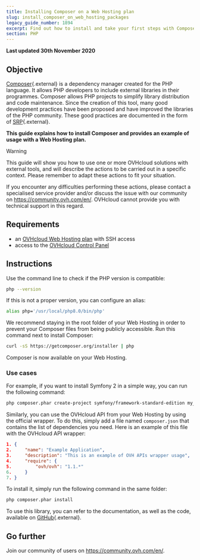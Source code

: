 ```yaml
---
title: Installing Composer on a Web Hosting plan
slug: install_composer_on_web_hosting_packages
legacy_guide_number: 1894
excerpt: Find out how to install and take your first steps with Composer
section: PHP
---
```


**Last updated 30th November 2020**

## Objective

[Composer](https://getcomposer.org/){.external} is a dependency manager created for the PHP language. It allows PHP developers to include external libraries in their programmes. Composer allows PHP projects to simplify library distribution and code maintenance. Since the creation of this tool, many good development practices have been proposed and have improved the libraries of the PHP community. These good practices are documented in the form of [SRP](http://www.php-fig.org/){.external}.

**This guide explains how to install Composer and provides an example of usage with a Web Hosting plan.**

> [!warning]
>This guide will show you how to use one or more OVHcloud solutions with external tools, and will describe the actions to be carried out in a specific context. Please remember to adapt these actions to fit your situation.
>
If you encounter any difficulties performing these actions, please contact a specialised service provider and/or discuss the issue with our community on https://community.ovh.com/en/. OVHcloud cannot provide you with technical support in this regard.
> 

## Requirements

- an [OVHcloud Web Hosting plan](https://www.ovhcloud.com/en/web-hosting/) with SSH access
- access to the [OVHcloud Control Panel](https://ca.ovh.com/auth/?action=gotomanager&from=https://www.ovh.com/world/&ovhSubsidiary=we)

## Instructions

Use the command line to check if the PHP version is compatible:


```bash
php --version
```

If this is not a proper version, you can configure an alias:


```bash
alias php='/usr/local/php8.0/bin/php'
```

We recommend staying in the root folder of your Web Hosting in order to prevent your Composer files from being publicly accessible. Run this command next to install Composer:


```bash
curl -sS https://getcomposer.org/installer | php
```

Composer is now available on your Web Hosting.


### Use cases

For example, if you want to install Symfony 2 in a simple way, you can run the following command:

```bash
php composer.phar create-project symfony/framework-standard-edition my_project_name "2.7.*"
```

Similarly, you can use the OVHcloud API from your Web Hosting by using the official wrapper. To do this, simply add a file named `composer.json` that contains the list of dependencies you need. Here is an example of this file with the OVHcloud API wrapper:


```json
1. {
2.     "name": "Example Application",
3.     "description": "This is an example of OVH APIs wrapper usage",
4.     "require": {
5.         "ovh/ovh": "1.1.*"
6.     }
7. }
```

To install it, simply run the following command in the same folder:

```bash
php composer.phar install
```

To use this library, you can refer to the documentation, as well as the code, available on [GitHub](https://github.com/ovh/php-ovh){.external}.


## Go further

Join our community of users on <https://community.ovh.com/en/>.
